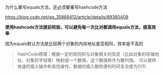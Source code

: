 为什么重写equals方法，还必须要重写hashcode方法

https://blog.csdn.net/qq_35868412/article/details/89380409

 **使用hashcode方法提前校验，可以避免每一次比对都调用equals方法，提高效率** 

因为equals默认方法是比较两个对象的内存地址是否相同，效率是不高的

> HashCode原理：根据一定的规则将与对象相关的信息（比如对象的存储地址，对象的字段等）映射成一个数值，这个数值称作为散列值。 可以提供快速的插入操作和查找操作。数据的插入删除便利时间复杂度为O(1) 


